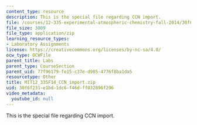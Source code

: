 ```yaml
---
content_type: resource
description: This is the special file regarding CCN import.
file: /courses/12-335-experimental-atmospheric-chemistry-fall-2014/30f6f231e1bd1dc6f46dff032896f296_MIT12_335F14_CCN_import.zip
file_size: 3009
file_type: application/zip
learning_resource_types:
- Laboratory Assignments
license: https://creativecommons.org/licenses/by-nc-sa/4.0/
ocw_type: OCWFile
parent_title: Labs
parent_type: CourseSection
parent_uid: 77f96179-fe15-c37e-d905-4776f8ba1da5
resourcetype: Other
title: MIT12_335F14_CCN_import.zip
uid: 30f6f231-e1bd-1dc6-f46d-ff032896f296
video_metadata:
  youtube_id: null
---
```

This is the special file regarding CCN import.